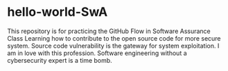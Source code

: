 # hello-world-SwA
This repository is for practicing the GitHub Flow in Software Assurance Class
Learning how to contribute to the open source code for more secure system.
Source code vulnerability is the gateway for system exploitation.
I am in love with this profession.
Software engineering without a cybersecurity expert is a time bomb.